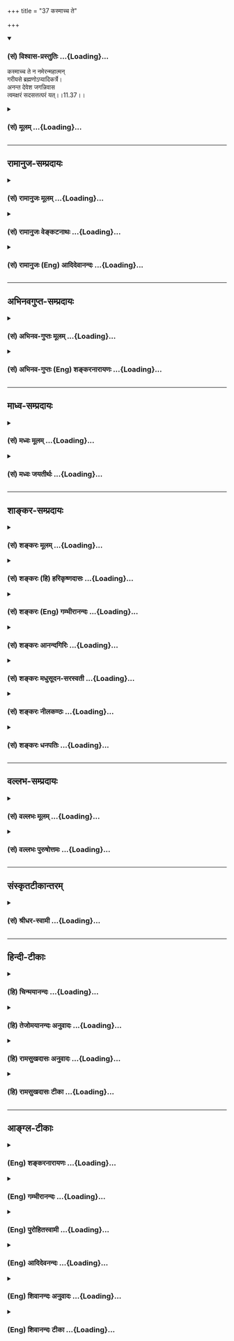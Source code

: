 +++
title = "37 कस्माच्च ते"

+++
<div class="js_include" newlevelforh1="3" title="(सं) विश्वास-प्रस्तुतिः" unfilled url="/purANam/mahAbhAratam/06-bhIShma-parva/02-bhagavad-gItA-parva/saMskRtam/vishvAsa-prastutiH/11_vishva-rUpa-darshana/37_kasmAchcha_te.md">
<details open><summary><h3>(सं) विश्वास-प्रस्तुतिः ...{Loading}...</h3></summary>

कस्माच्च ते न नमेरन्महात्मन्  
गरीयसे ब्रह्मणोऽप्यादिकर्त्रे।  
अनन्त देवेश जगन्निवास  
त्वमक्षरं सदसत्तत्परं यत्।।11.37।।
</details>
</div>
<div class="js_include collapsed" newlevelforh1="3" title="(सं) मूलम्" unfilled url="/purANam/mahAbhAratam/06-bhIShma-parva/02-bhagavad-gItA-parva/saMskRtam/mUlam/11_vishva-rUpa-darshana/37_kasmAchcha_te.md">
<details><summary><h3>(सं) मूलम् ...{Loading}...</h3></summary>

कस्माच्च ते न नमेरन्महात्मन्  
गरीयसे ब्रह्मणोऽप्यादिकर्त्रे।  
अनन्त देवेश जगन्निवास  
त्वमक्षरं सदसत्तत्परं यत्।।11.37।।
</details>
</div>


_________________
## रामानुज-सम्प्रदायः
<div class="js_include collapsed" newlevelforh1="3" title="(सं) रामानुजः मूलम्" unfilled url="/purANam/mahAbhAratam/06-bhIShma-parva/02-bhagavad-gItA-parva/saMskRtam/rAmAnujaH/mUlam/11_vishva-rUpa-darshana/37_kasmAchcha_te.md">
<details><summary><h3>(सं) रामानुजः मूलम् ...{Loading}...</h3></summary>

।।11.37।।**महात्मन् ते** तुभ्यं **गरीयसे ब्रह्मणः** हिरण्यगर्भस्य **अपि
आदि**भूताय **कर्त्रे;** हिरण्यगर्भादयः **कस्माद्** हेतोः **न**
नमस्कुर्युः; **अनन्त देवेश जगन्निवास त्वम्** एव **अक्षरम्** न क्षरति इति
अक्षरम् जीवात्मतत्त्वम्न जायते म्रियते वा विपश्चित् (कठ0 1।2।18)
इत्यादिश्रुतिसिद्धो जीवात्मा हि न क्षरति।**सद् असत्** च त्वम् एव;
सदसच्छब्दनिर्दिष्टं कार्यकारणभावेन अवस्थितं प्रकृतितत्त्वम्;
नामरूपविभागवत्तया कार्यावस्थं सच्छब्दनिर्दिष्टं तदनर्हतया कारणावस्थम्
असच्छब्दनिर्दिष्टं च त्वम् एव; **तत्परं यत्** तस्मात् प्रकृतेः
प्रकृतिसम्बन्धिनः च जीवात्मनः परम् अन्यत् मुक्तात्मतत्त्वं यत् तद् अपि
त्वम् एव। अतः --

</details>
</div>
<div class="js_include collapsed" newlevelforh1="3" title="(सं) रामानुजः वेङ्कटनाथः" unfilled url="/purANam/mahAbhAratam/06-bhIShma-parva/02-bhagavad-gItA-parva/saMskRtam/rAmAnujaH/venkaTanAthaH/11_vishva-rUpa-darshana/37_kasmAchcha_te.md">
<details><summary><h3>(सं) रामानुजः वेङ्कटनाथः ...{Loading}...</h3></summary>

  
  
।।11.37।। कस्मात् इत्यादिकं पूर्वेण सङ्गमयति -- युक्ततामिति। ते इत्यस्य
प्रथमाबहुवचनत्वभ्रमव्युदासायतुभ्यमित्युक्तिः। प्रणतिकर्तारस्त्वर्थसिद्धा
अनुक्ता एवेति भावः। ब्रह्मशब्दस्यानेकार्थेषु प्रयोगादिह
सर्वप्रणन्तव्यत्वोपयोगाय हिरण्यगर्भपदेन व्याख्या। आदिकर्त्रे इति
सविशेषणनिर्देशेन
व्यवच्छेद्यभूतनूतनहिरण्यगर्भकर्तृसम्भावनाभ्रमव्युदासायआदिभूतायेति
व्यस्योक्तम्। कर्तृशब्देन निमित्तत्वस्योक्तत्वात् आदिशब्द उपादानत्वपरः;
र्स्वस्य कारणान्तरनिषेधार्थौ वा। नमश्शब्दयोगवन्नमनमात्रयोगेऽपि चतुर्थी
विद्यत इति ज्ञापनायनमस्कुर्युरित्युक्तम्। पञ्चशिखाय तथेश्वरकृष्णायैते
नमस्यामः इत्यादिवत्।।  
  
त्वमक्षरम्\[ \[11।18\] इति प्रागप्युक्तत्वादत्र त्वमक्षरम् इति
तदतिरिक्तार्थपरत्वमुचितन्तत्परम् इत्यस्य
सामर्थ्याच्चात्राक्षरसदसच्छब्दानामवरतत्त्वविषयत्वं न्याय्यम् तत्र च
भावाभावशब्दाभिलप्यविकारयोगितया सदसच्छब्दयोरचित्परत्वं
निर्विकारतयाऽक्षरशब्दस्य जीवात्मविषयत्वं चोचितमित्यभिप्रायेणाह -- न
क्षरतीति। जीवस्वरूपस्य निर्विकारत्वे श्रुतिं दर्शयति -- न जायत इति।
कार्यकारणयोरसच्छब्देन व्यपदेशः असद्वा इदमग्र आसीत्। ततो वै सदजायत
\[तै.उ.2।7।1\] इत्यादिश्रुतिसिद्ध इत्यभिप्रायेण कार्यकारणभावकथनम्।
एकस्मिन्नेव द्रव्ये सद सच्छब्दप्रयोगनिदानमाहनामरूपेति। अक्षरं सदसत् इति
निर्दिष्टोभयपरामर्शी तच्छब्दः। विशेषकाभावात्तिलतैलदारु वह्न्यादिवत्
परस्परमिलिततदुभयापेक्षया परत्वं च मुक्तात्मनः प्रसिद्धमितिसदसत्तत्परं
यत् इत्यनूद्यत इत्यभिप्रायेण -- मुक्तात्मतत्त्वमित्युक्तम्।
प्रकृतिपुरुषशरीरकत्वं मुक्तात्मनस्तादधीन्यं च कारणत्वसाधकमित्याह -- अत
इति। सर्वतत्त्वात्मकत्वादित्यर्थः। जगन्निवासशब्देन जगन्निवासो यस्येति
विग्रहः। अतो निधानशब्देनात्राधारत्वमेवानुक्तं विवक्षितमिति
प्रदर्शनायाधिकरणव्युत्पत्तिं दर्शयतिनिधीयते त्वयीति। तेनत्वमक्षरम्
इत्यादिसामानाधिकरण्यकारणं विश्वशरीरित्वं विवक्षितमित्याहविश्वस्य
शरीरभूतस्येति। एतेन निधानशब्दस्यात्राव्यक्तपरत्वं कैश्चिदुक्तं
निरस्तम्।  
  
वेत्तासि इत्यादौ परमात्मनो वेदितृत्वादिमात्रविधानेऽतिशयाभावात्
कारणावस्थद्रव्यान्तर्यामित्वस्य चोक्तत्वात्;
कार्यावस्थज्ञातृज्ञेयान्तर्यामित्वमेवात्र विवक्षितमित्यभिप्रायेणाहजगति
सर्वो वेदिता वेद्यं चेति। धामशब्दस्यानेकार्थस्यापि स्थाने
प्रसिद्धिप्रकर्षात्स एवार्थ उचितः। स्थानं च प्राप्यमिति प्रसिद्धम्। अतः
परत्वेन विशेषितप्राप्यत्वमेवात्र विवक्षितमित्यभिप्रायेणाह --
प्राप्यस्थानमिति। यद्वा परमप्राप्यमिति भगवदसाधारणं स्थानं विवक्षितं
स्यात् तेनापि पूर्ववत्सामानाधिकरण्यव्यपदेशः। आमनन्ति च तदप्राकृतस्थानम्
अरश्च ह वै ण्यश्चार्णवौ ब्रह्मलोके तृतीयस्यामितो दिवि। तदैरंमदीयं
सरस्तदश्वत्थः सोमसवनस्तदपराजिता पूर्ब्रह्मणः प्रभुविमितं हिरण्मयं
\[छा.उ.8।5।3\] इति; तथा सहस्रस्थूणे विमिते दृढ उग्रे यत्र देवानामधिदेव
आस्ते इति। सामान्यतो विशेषतश्च प्रवृत्तयोः
पूर्वोत्तरसामानाधिकरण्योर्मध्यस्थेनत्वया ततम् इत्यादिना शरीरात्मभाव एव
निबन्धनमिति स्पष्टमुच्यत इत्यभिप्रायेणाह -- त्वयात्मत्वेनेति।

</details>
</div>
<div class="js_include collapsed" newlevelforh1="3" title="(सं) रामानुजः (Eng) आदिदेवानन्दः" unfilled url="/purANam/mahAbhAratam/06-bhIShma-parva/02-bhagavad-gItA-parva/saMskRtam/rAmAnujaH/english/AdidevAnandaH/11_vishva-rUpa-darshana/37_kasmAchcha_te.md">
<details><summary><h3>(सं) रामानुजः (Eng) आदिदेवानन्दः ...{Loading}...</h3></summary>

11.37 O Mahatman, for what reason should Brahma and others not bow down
to You, who are great and are the First Being and the Creator even of
Brahma, namely, Hiranyagarbha; O Infinite, O Lord of the gods, O You who
have the universe for Your abode! You are the 'Aksara'. What does not
perish, is the Aksara, here, the 'principle of individual self'; for the
individual self does not perish as established in Sruti passages: 'The
intelligent self is not born, nor dies' (Ka. U., 1.2.18). You alone are
the 'existent and the non-existent,' the principle of Prakrti, in its
condition as effect and in its condition as cause. This is denoted by
the terms 'Sat' (existent) and 'Asat' (non-existent). You alone are the
state of effect denoted by the term 'Sat', which is the state of
diversification by names and forms, and also the state of cause, denoted
by the tetm 'Asat', which is the state incapable of such divisions and
diversities. 'What is beyond both' - what is beyond Prakrti and the
individual self associated with the Prakrti, as also from the principle
of liberated selves who are different from those associated with
Prakrti, i.e., bound souls. You alone are that also. Therefore:

</details>
</div>


_________________
## अभिनवगुप्त-सम्प्रदायः
<div class="js_include collapsed" newlevelforh1="3" title="(सं) अभिनव-गुप्तः मूलम्" unfilled url="/purANam/mahAbhAratam/06-bhIShma-parva/02-bhagavad-gItA-parva/saMskRtam/abhinava-guptaH/mUlam/11_vishva-rUpa-darshana/37_kasmAchcha_te.md">
<details><summary><h3>(सं) अभिनव-गुप्तः मूलम् ...{Loading}...</h3></summary>

।।11.37।। कस्मादिति। सत् पदार्थत्वेन। अशत् उपलम्भं प्रत्यविषयत्वात्। अथ
वा अभावोऽपि धियि निजनिजविशिष्टवाचकसंश्लेषितो +++(;N -- वाचकवचसंश्लेषितो)+++
ज्ञानाकारमश्नुवानो न +++(S; omit न)+++ परब्रह्मसत्ताव्यतिरिक्तः।
सदसद्रूपाभ्यां च परम्; तदुभयबुद्धितिरोधाने तद्रूपोपलब्धेः।

</details>
</div>
<div class="js_include collapsed" newlevelforh1="3" title="(सं) अभिनव-गुप्तः (Eng) शङ्करनारायणः" unfilled url="/purANam/mahAbhAratam/06-bhIShma-parva/02-bhagavad-gItA-parva/saMskRtam/abhinava-guptaH/english/shankaranArAyaNaH/11_vishva-rUpa-darshana/37_kasmAchcha_te.md">
<details><summary><h3>(सं) अभिनव-गुप्तः (Eng) शङ्करनारायणः ...{Loading}...</h3></summary>

11.37 Kasmat etc. Existent (11.Sat) : i.e. as a purport of words (11.or
as material object). Non-existent (11.Asat) : Because, the Absolute does
not become an object of perception. Or Asat signifies negation; \[in
fact\] it is also well connected with the words which denote it
directly, or indicate it indirectly by denoting what contains it; it
also enjoys a form (11.becomes an object) of knowledge (11.of its own);
and \[hence\] is has no separate existence other than the existence of
the Absolute Brahman ; (11.It is) beyond both the existent and
non-existent : For, It is realised when the knowledge of both of them
disappears. (11.38)

</details>
</div>


_________________
## माध्व-सम्प्रदायः
<div class="js_include collapsed" newlevelforh1="3" title="(सं) मध्वः मूलम्" unfilled url="/purANam/mahAbhAratam/06-bhIShma-parva/02-bhagavad-gItA-parva/saMskRtam/madhvaH/mUlam/11_vishva-rUpa-darshana/37_kasmAchcha_te.md">
<details><summary><h3>(सं) मध्वः मूलम् ...{Loading}...</h3></summary>

।।11.37 -- 11.40।। कथं स्थाने इति तदाह -- कस्मादित्यादिना।
पूर्णश्चासावात्मा चेति महात्मा। आत्मशब्दश्चोक्तो भारते -- यच्चाप्नोति
यदादत्ते यच्चात्ति विषयानिह। यच्चास्य सन्ततो भावस्तस्मादात्मेति भण्यते
इति। तत्परं सदसतः परम्। असच्च सच्चैव च यद्विश्वं सदसतः परम्।
\[म.भा.1।1।23\] इति भारते।

</details>
</div>
<div class="js_include collapsed" newlevelforh1="3" title="(सं) मध्वः जयतीर्थः" unfilled url="/purANam/mahAbhAratam/06-bhIShma-parva/02-bhagavad-gItA-parva/saMskRtam/madhvaH/jayatIrthaH/11_vishva-rUpa-darshana/37_kasmAchcha_te.md">
<details><summary><h3>(सं) मध्वः जयतीर्थः ...{Loading}...</h3></summary>

।।11.37 -- 11.40।। सर्वे नमस्यन्ति \[11।36\] इत्येतद्युक्तमिति
स्वयमेवोक्त्वाकस्माच्च ते न नमेरन् इति विरुद्धं कथं पृच्छति इत्यत आक्षेप
एवायमिति ज्ञापयन् तन्निवर्त्याशङ्काप्रदर्शनपूर्वकमवतारयति -- **कथ**मिति।
इति शङ्कायामिति शेषः तत्तस्या उत्तरम्।
महात्मन्नक्षुद्रचित्तेत्यल्पार्थप्रतीतिनिरासार्थमाह -- **पूर्णश्चे**ति।
आत्मा जीव इति प्रतीतिं वारयितुमाह -- **आत्मे**ति। उक्तो निरुक्तः।
यद्यस्मात्। आप्नोतेर्मन्। पकारस्य च तकारः। आङ्पूर्वाद्दाञः स एव प्रत्ययः
आकारलोपस्तत्वम्। आङ्पूर्वाददो मन्। तत्वं च। इह देहे। सन्ततो भावो नित्या
सत्ता। आङ्पूर्वात्तनोतेर्ङ्मन्। सदसद्भावात्मकं विश्वं त्वमेवेति
सत्तादिप्रदत्वादेवोच्यते। नत्वन्यथा; तथा सति उत्तरवाक्यविरोधात्; इति
भावेन तत्पठित्वा सप्रमाणकं व्याचष्टे -- **तत्परमिति**।

</details>
</div>


_________________
## शाङ्कर-सम्प्रदायः
<div class="js_include collapsed" newlevelforh1="3" title="(सं) शङ्करः मूलम्" unfilled url="/purANam/mahAbhAratam/06-bhIShma-parva/02-bhagavad-gItA-parva/saMskRtam/shankaraH/mUlam/11_vishva-rUpa-darshana/37_kasmAchcha_te.md">
<details><summary><h3>(सं) शङ्करः मूलम् ...{Loading}...</h3></summary>

।।11.37।। --,**कस्माच्च** हेतोः ते तुभ्यं **न नमेरन्** नमस्कुर्युः हे
**महात्मन्; गरीयसे** गुरुतराय यतः **ब्रह्मणः** हिरण्यगर्भस्य **अपि**
आदिकर्ता कारणम् अतः तस्मात् **आदिकर्त्रे।** कथम् एते न नमस्कुर्युः अतः
हर्षादीनां नमस्कारस्य च स्थानं त्वं अर्हः विषयः इत्यर्थः। हे **अनन्त
देवेश हे जगन्निवास त्वम् अक्षरं तत् परम्;** **यत्** वेदान्तेषु श्रूयते।
किं तत् **सदसत्** इति। सत् विद्यमानम्; असत् च यत्र नास्ति इति बुद्धिः ते
उपधानभूते सदसती यस्य अक्षरस्य; यद्द्वारेण सदसती इति उपचर्यते।
परमार्थतस्तु सदसतोः परं तत् अक्षरं यत् अक्षरं वेदविदः वदन्ति। तत्
त्वमेव; न अन्यत् इति अभिप्रायः।। पुनरपि स्तौति --,

</details>
</div>
<div class="js_include collapsed" newlevelforh1="3" title="(सं) शङ्करः (हि) हरिकृष्णदासः" unfilled url="/purANam/mahAbhAratam/06-bhIShma-parva/02-bhagavad-gItA-parva/saMskRtam/shankaraH/hindI/harikRShNadAsaH/11_vishva-rUpa-darshana/37_kasmAchcha_te.md">
<details><summary><h3>(सं) शङ्करः (हि) हरिकृष्णदासः ...{Loading}...</h3></summary>

।।11.37।। भगवान् हर्षादि भावोंके योग्य स्थान किस प्रकार हैं इसमें कारण
दिखाते हैं --, हे महात्मन् आप जो अतिशय गुरुतर हैं अर्थात् सबसे बड़े हैं;
उनको ये सब किसलिये नमस्कार न करें क्योंकि आप हिरण्यगर्भके भी आदिकर्ता --
कारण हैं; अतः आप आदिकर्ताको कैसे नमस्कार न करें। अभिप्राय यह कि
उपर्युक्त कारणसे आप हर्षादिके और नमस्कारके योग्य पात्र हैं। हे अनन्त हे
देवेश हे जगन्निवास वह परम अक्षर ( ब्रह्म ) आप ही हैं; जो वेदान्तोंमें
सुना जाता है। वह क्या है सत् और असत् -- जो विद्यमान है वह सत् और जिसमें
नहीं है ऐसी बुद्धि होती है वह असत् है। वे दोनों सत् और असत् जिस अक्षरकी
उपाधि हैं; जिनके कारण वह ब्रह्म उपचारसे सत् और असत् कहा जाता है परंतु
वास्तवमें जो सत् और असत् दोनोंसे परे है; जिसको वेदवेत्ता लोग अक्षर कहते
हैं वह ब्रह्म भी आप ही हैं। अभिप्राय यह कि आपसे अतिरिक्त दूसरा कोई नहीं
है।  
  
,

</details>
</div>
<div class="js_include collapsed" newlevelforh1="3" title="(सं) शङ्करः (Eng) गम्भीरानन्दः" unfilled url="/purANam/mahAbhAratam/06-bhIShma-parva/02-bhagavad-gItA-parva/saMskRtam/shankaraH/english/gambhIrAnandaH/11_vishva-rUpa-darshana/37_kasmAchcha_te.md">
<details><summary><h3>(सं) शङ्करः (Eng) गम्भीरानन्दः ...{Loading}...</h3></summary>

11.37 Ca, and; since You are the Primal Creator, the Cause, api, even;
brahmanah, of Brahma, of Hiranyagarbha; therefore, kasmat, why, for what
reason; should they na nameran, not bow down; te, to You; mahatman, O
exalted One; gariyase, who are greater (than all)! Hence, why should
these not bow down adi-karte, to the first Creator; Therefore You are
fit for, i.e. the fit object of, delight etc. and salutation as well.
Ananta, O infinite One; devesa, supreme God; jagannivasa, Abode of the
Universe; tvam, You; are the aksaram, Immutable; tat param yat, that
which is Transcendental, which is heard of in the Upanisads;-what is
that;-sad-asat, being and nonbeing. Being is that which exists, and
non-being is that with regard to which the idea of nonexistence arises.
(You are) that Immutable of which these two-being and non-being-become
the limiting adjuncts; which (Immutable), as a result, is metaphorically
referred to as being and non-being. But in reality that Immutable is
transcendental to being and non-being. 'That Immutable which the knowers
of the Vedas declare' (8.11; cf. Ka. 1.2.15)-that is You Yourself,
nothing else. This is the idea. He praises again:

</details>
</div>
<div class="js_include collapsed" newlevelforh1="3" title="(सं) शङ्करः आनन्दगिरिः" unfilled url="/purANam/mahAbhAratam/06-bhIShma-parva/02-bhagavad-gItA-parva/saMskRtam/shankaraH/AnandagiriH/11_vishva-rUpa-darshana/37_kasmAchcha_te.md">
<details><summary><h3>(सं) शङ्करः आनन्दगिरिः ...{Loading}...</h3></summary>

।।11.37।। उक्तेऽर्थे हेत्वर्थत्वेनोत्तरश्लोकमवतारयति -- **भगवत इति।**
महात्मत्वमक्षुद्रचेतस्त्वम्। गुरुतरत्वान्नमस्कारादियोग्यत्वमाह --
**गुरुतरायेति।** तत्रैव हेत्वन्तरमाह -- **यत इति।** महात्मत्वादिहेतूनां
मुक्तानां फलमाह -- **अत इति।** तत्रैव हेत्वन्तराणि सूचयति -- **हे
अनन्तेति।** अनवच्छिन्नत्वं सर्वदेवनियन्तृत्वं सर्वजगदाश्रयत्वं च तव
नमस्कारादियोग्यत्वे कारणमित्यर्थः। तत्रैव हेत्वन्तरमाह -- **त्वमिति।**
तत्र मानमाह -- **यदिति।** कथमेकस्यैव सदसद्रूपत्वं तत्राह -- **ते इति।**
कथं सतोऽसतश्चाक्षरं प्रत्युपाधित्वं तदाह -- **यद्द्वारेणेति।** तत्परं
यदित्येतद्व्याचष्टे -- **परमार्थतस्त्विति।** अनन्तत्वादिना भगवतो
नमस्कारादियोग्यत्वमुक्तम्।

</details>
</div>
<div class="js_include collapsed" newlevelforh1="3" title="(सं) शङ्करः मधुसूदन-सरस्वती" unfilled url="/purANam/mahAbhAratam/06-bhIShma-parva/02-bhagavad-gItA-parva/saMskRtam/shankaraH/madhusUdana-sarasvatI/11_vishva-rUpa-darshana/37_kasmAchcha_te.md">
<details><summary><h3>(सं) शङ्करः मधुसूदन-सरस्वती ...{Loading}...</h3></summary>

।।11.37।। भगवतो हर्षादिविषयत्वे हेतुमाह -- कस्मादिति। कस्माच्च हेतोस्ते
तुभ्यं न नमेरन्न नमस्कुर्युः सिद्धसङ्घाः सर्वेऽपि। हे
महात्मन्परमोदारचित्त; हे अनन्त सर्वपरिच्छेदशून्य; हे देवेश
हिरण्यगर्भादीनामपि देवानां नियन्तः; हे जगन्निवास सर्वाश्रय तुभ्यं
कीदृशाय। ब्रह्मणोऽपि गरीयसे गुरुतराय आदिकर्त्रे ब्रह्मणोऽपि जनकाय।
नियन्तृत्वमुपदेष्टृत्वं जनकत्वमित्यादिरेकैकोऽपि
हेतुर्नमस्कार्यताप्रयोजकः। किं
पुनर्महात्मत्वानन्तत्वजगन्निवासत्वादिनानाकल्याणगुणसमुच्चित
इत्यनाश्चर्यतासूचनार्थं नमस्कारस्य। कस्माच्चेति वाशब्दार्थश्चकारः। किंच
सत् विधिमुखेन प्रतीयमानमस्तीति; असन्निषेधमुखेन प्रतीयमानं नास्तीति; अथवा
सत् व्यक्तं असत् अव्यक्तं त्वमेव। तथा तत्परं ताभ्यां सदसद्भ्यां परं
मूलकारणं यदक्षरं ब्रह्म तदपि त्वमेव। त्वद्भिन्नं किमपि नास्तीत्यर्थः।
तत्परं यदित्यत्र यच्छब्दात्प्राक्चकारमपि केचित्पठन्ति।
एतैर्हेतुभिस्त्वां सर्वे नमन्तीति न किमपि चित्रमित्यर्थः।

</details>
</div>
<div class="js_include collapsed" newlevelforh1="3" title="(सं) शङ्करः नीलकण्ठः" unfilled url="/purANam/mahAbhAratam/06-bhIShma-parva/02-bhagavad-gItA-parva/saMskRtam/shankaraH/nIlakaNThaH/11_vishva-rUpa-darshana/37_kasmAchcha_te.md">
<details><summary><h3>(सं) शङ्करः नीलकण्ठः ...{Loading}...</h3></summary>

।।11.37।। कुतो मां सिद्धसङ्घा नमस्यन्ति यतस्तेप्यहमिव ब्रह्माण्डशतानि
स्रष्टुमर्हन्तीत्यत आह -- **कस्मादिति।** हे महात्मन् कस्माद्धेतोस्ते
त्वां न नमेरन्नपितु नमेरन्नेव। तत्र हेतुः गरीयसे। तेऽपि गुरवस्त्वमपि
गुरुस्तथापि त्वमतिशयितो गुरुरसीत्यर्थः। कुतो ममैवातिशयस्तेषां मम च
समानेऽपि सत्यसंकल्पत्वादौ सत्यतश्चाह। ब्रह्मणो
हिरण्यगर्भस्याप्यादिकर्त्रे पितामहाय पञ्चमहाभूतसृष्टिद्वारा ब्रह्माणं
सृजत इत्यर्थः। जगद्व्यापारवर्जं प्रकरणादसन्निहितत्वाच्च इतिन्यायेन
नित्यसिद्धेश्वरस्य तवाज्ञया ते सर्वेऽप्यैश्वर्यभाजो भवन्ति नतु
त्वत्समास्ते। अतएव हे अनन्त हे देवानां ईश जगन्निवास जगतामालयभूत; त्वं
अक्षरं शुद्धं ब्रह्म। कीदृशमक्षरम्। यत् सदसत्तत्परं सच्च असच्च सदसती
ताभ्यां परं च सदसत्तत्परम् कार्यं कारणं तदुभयातीतं चेति
त्रिविधमित्यर्थः।

</details>
</div>
<div class="js_include collapsed" newlevelforh1="3" title="(सं) शङ्करः धनपतिः" unfilled url="/purANam/mahAbhAratam/06-bhIShma-parva/02-bhagavad-gItA-parva/saMskRtam/shankaraH/dhanapatiH/11_vishva-rUpa-darshana/37_kasmAchcha_te.md">
<details><summary><h3>(सं) शङ्करः धनपतिः ...{Loading}...</h3></summary>

।।11.37।। इदं भगवतो हर्षादिविषयत्वं युक्तमेवेत्याशयेनाह। कस्माच्च ते
तुभ्यं न नमेरन् न नमस्कुर्युः। नमस्काराकरणे हेतुर्नास्तीत्यर्थः।
नमस्करादिकरणे तु हेतुर्वर्तते इत्याशयेनाह। हे माहत्मन् परमात्मन्;
महात्मत्वं लक्षयति। गहीयते गुरुतराय यतो ब्रह्मणो हिरण्यगर्भस्यादिकर्त्रे
आदिकारणाय अभिन्ननिमित्तोपादानत्वद्योतनायादिपदं। भगवतो गुरुतरत्वं ब्रह्मण
आदिकर्तुत्वं च प्रतिपादयन्नाह। हे अनन्त; यस्य देशकालवस्तुकृतः परिच्छेदो
नास्ति तस्य तवैव गुरुतरत्वमुपपद्यत इत भावः। ,हे देवेश देवानां
ब्रह्मादिनामीश; जगन्निवास जगदधिष्ठान। तथाच सर्वनियन्ता सर्वाधिष्ठानं
त्वमेवादिकर्तेत्याशयः। एवं तत्पदवाच्यं निरुप्य लक्ष्यं निरुपयति --
त्वमक्षरमिति। यद्वेदान्तप्रतिपाद्यं किं तत्। सदसत्। सद्यद्विद्यमानं
विद्यत इत विधिमुखेन प्रतीयमानं व्यक्तं कार्यमिति यावत्। असच्च
यन्नास्तीति बुद्धिः निषेधमुखेन प्रतीयमाना अव्यक्तविषया कारणबुद्धिरिति
यावत्। सदसदुपाधिकत्वादक्षरत्वमपि सदसत्। तत्त्वतस्तु सदसद्यभां परं
तत्वमेवातः ते कस्मान्न नमेरन्नित्यर्थः।

</details>
</div>


_________________
## वल्लभ-सम्प्रदायः
<div class="js_include collapsed" newlevelforh1="3" title="(सं) वल्लभः मूलम्" unfilled url="/purANam/mahAbhAratam/06-bhIShma-parva/02-bhagavad-gItA-parva/saMskRtam/vallabhaH/mUlam/11_vishva-rUpa-darshana/37_kasmAchcha_te.md">
<details><summary><h3>(सं) वल्लभः मूलम् ...{Loading}...</h3></summary>

।।11.37।। कस्माच्चेति। ऐश्वर्यं वैराग्यं वा ब्रह्मणः
समष्टिपुरुषजीवस्यादिकर्तृत्वेनालिप्तत्वात्सदसत्परमक्षरं इति नित्यत्वेन
क्षरणाभावान्निरतिशयैश्वर्यं सर्वविभिन्नधर्माश्रयं त्वमेव ब्रह्मेत्याह।
परं कारणम्।

</details>
</div>
<div class="js_include collapsed" newlevelforh1="3" title="(सं) वल्लभः पुरुषोत्तमः" unfilled url="/purANam/mahAbhAratam/06-bhIShma-parva/02-bhagavad-gItA-parva/saMskRtam/vallabhaH/puruShottamaH/11_vishva-rUpa-darshana/37_kasmAchcha_te.md">
<details><summary><h3>(सं) वल्लभः पुरुषोत्तमः ...{Loading}...</h3></summary>

  
  
।।11.37।। ननु सिद्धाः किमिति नमन्ति इत्यत आह -- कस्मादिति। हे महात्मन्
महतामात्मस्वरूप यस्मांत्तषां भक्तानां स्वरूपं त्वमेवातस्ते तुभ्यं
कस्मान्न नमेरन् न नमस्कुर्युः। कीदृशाय गरीयसे गुरवे।
ब्रह्मणोऽप्यादिकर्त्रे जनकाय। किञ्च। हे अनन्तदेवेश अनन्तानां देवानामीश
प्रभो हे जगन्निवास सकलाश्रय अक्षरं त्वमेव; सत् असच्च सर्वं त्वमेव; यत्
परं पुरुषोत्तमाख्यं ब्रह्मतत्त्वम् अतो नमन्तीत्यर्थः।  
  

</details>
</div>


_________________
## संस्कृतटीकान्तरम्
<div class="js_include collapsed" newlevelforh1="3" title="(सं) श्रीधर-स्वामी" unfilled url="/purANam/mahAbhAratam/06-bhIShma-parva/02-bhagavad-gItA-parva/saMskRtam/shrIdhara-svAmI/11_vishva-rUpa-darshana/37_kasmAchcha_te.md">
<details><summary><h3>(सं) श्रीधर-स्वामी ...{Loading}...</h3></summary>

।।11.37।। तत्र हेतुमाह **-- कस्मादिति।** हे महात्मन्; हे अनन्त; हे देवेश;
हे जगन्निवास। कस्माद्धेतोस्ते तुभ्यं न नमेरन्नमस्कारं न कुर्युः।
कथंभूताय। ब्रह्मणोऽपि गरीयसे गुरुतराय आदिकर्त्रे च ब्रह्मणोऽपि जनकाय।
किंच सत्। व्यक्तं असदव्यक्तं च ताभ्यां परं मूलकारणं यदक्षरं ब्रह्म तच्च
त्वमेव। एतैर्नवभिर्हेतुभिस्त्वां सर्वे नमस्यन्तीति न चित्रमित्यर्थः।

</details>
</div>


_________________
## हिन्दी-टीकाः
<div class="js_include collapsed" newlevelforh1="3" title="(हि) चिन्मयानन्दः" unfilled url="/purANam/mahAbhAratam/06-bhIShma-parva/02-bhagavad-gItA-parva/hindI/chinmayAnandaH/11_vishva-rUpa-darshana/37_kasmAchcha_te.md">
<details><summary><h3>(हि) चिन्मयानन्दः ...{Loading}...</h3></summary>

।।11.37।। वे सिद्ध संघ आपको नमस्कार कैसे नहीं करें क्योंकि आप तो
सृष्टिकर्ता ब्रह्माजी के भी आदिकर्त्ता हैं। आदिकारण वह है जो सम्पूर्ण
कार्यजगत् को व्याप्त करके समस्त नाम और रूपों को धारण करता है; जैसे घटों
का कारण मिट्टी और आभूषणों का कारण स्वर्ण है। अनन्तस्वरूप परमात्मा न केवल
यह विश्व है; बल्कि समस्त देवों का ईश्वर भी है; क्योंकि उसी सर्वशक्तिमान्
परमात्मा से समस्त देवताओं को तथा प्राकृतिक शक्तियों को सार्मथ्य प्राप्त
होती है। इस चराचर जगत् को दो भागों सत् और असत् में विभाजित किया जा सकता
है। यहाँ सत् शब्द से अर्थ उन वस्तुओं से है; जो इन्द्रिय; मन और बुद्धि के
द्वारा जानी जा सकती हैं; अर्थात् जो स्थूल और सूक्ष्म रूप में व्यक्त हैं।
स्थूल विषय; भावनाएं और विचार व्यक्त (सत्) कहलाते हैं। इस व्यक्त का जो
कारण है; उसे असत् अर्थात् अव्यक्त कहते हैं। व्यक्ति की जीवन पद्धति को
नियन्त्रित करने वाला यह अव्यक्त कारण उस व्यक्ति के संस्कार या वासनाएं ही
हैं। यहाँ परमात्मा की दी हुई परिभाषा के अनुसार वह सत् और असत् दोनों ही
है। और वह इन दोनों से परे भी है। आप इनसे परे भी हैं नाट्यगृह के रंगमंच पर
हो रहा नाटक सुखान्त अथवा दुखान्त हो सकता है; परन्तु उन्हें प्रकाशित करने
वाला प्रकाश उन दोनों से ही परे होता है। अंगूठी और कण्ठी ये दोनों;
निसन्देह स्वर्ण के बने हैं; किन्तु स्वर्ण की परिभाषा यह नहीं दी जा सकती
है कि वह अंगूठी या कण्ठी है। वह ये दोनों आभूषण तो हैं ही; परन्तु इन
दोनों से परे भी है। इस दृष्टि से; समस्त नामरूपों का सारतत्त्व होने से
परमात्मा व्यक्त और अव्यक्त दोनों ही है और अपने स्वरूप की दृष्टि से इन
दोनों से परे अक्षर स्वरूप है। वह; अक्षरतत्त्व चैतन्य स्वरूप है; जो स्थूल
और सूक्ष्म दोनों का ही प्रकाशक है। इसी अक्षर ने ही यह विराट्रूप धारण
किया है; जिसकी स्तुति अर्जुन कर रहा है। प्रस्तुत खण्ड; विश्व के सभी
धर्मों में उपलब्ध सार्वभौमिक प्रार्थनाओं का प्रतिनिधित्व करता है। किसी
भी धर्म या जाति के लोगों को इसके प्रति कोई आक्षेप नहीं हो सकता; क्योंकि
सनातन सत्य के विषय में जो कुछ भी प्रतिपादित सिद्धांत है; उसका ही सार यह
खण्ड है। यह भक्त के हृदय को प्राय अप्रमेय की सीमा तक ऊँचा उठा सकता है।
भक्त उसे साक्षात् अनुभव कर सकता है। अर्जुन भगवान् की स्तुति करते हुए
कहता है

</details>
</div>
<div class="js_include collapsed" newlevelforh1="3" title="(हि) तेजोमयानन्दः अनुवादः" unfilled url="/purANam/mahAbhAratam/06-bhIShma-parva/02-bhagavad-gItA-parva/hindI/tejomayAnandaH/anuvAdaH/11_vishva-rUpa-darshana/37_kasmAchcha_te.md">
<details><summary><h3>(हि) तेजोमयानन्दः अनुवादः ...{Loading}...</h3></summary>

।।11.37।। हे महात्मन् ! ब्रह्मा के भी आदि कर्ता और सबसे श्रेष्ठ आपके लिए
वे कैसे नमस्कार नहीं करें; (क्योंकि) हे अनन्त! हे देवेश! हे जगन्निवास!
जो सत् असत् और इन दोनों से परे अक्षरतत्त्व है, वह आप ही हैं।।

</details>
</div>
<div class="js_include collapsed" newlevelforh1="3" title="(हि) रामसुखदासः अनुवादः" unfilled url="/purANam/mahAbhAratam/06-bhIShma-parva/02-bhagavad-gItA-parva/hindI/rAmasukhadAsaH/anuvAdaH/11_vishva-rUpa-darshana/37_kasmAchcha_te.md">
<details><summary><h3>(हि) रामसुखदासः अनुवादः ...{Loading}...</h3></summary>

।।11.37।। हे महात्मन् ! गुरुओंके भी गुरु और ब्रह्माके भी आदिकर्ता आपके
लिये (वे सिद्धगण) नमस्कार क्यों नहीं करें; क्योंकि हे अनन्त ! हे देवेश !
हे जगन्निवास ! आप अक्षरस्वरूप हैं; आप सत् भी हैं, असत् भी हैं, और
सत्-असत् से पर भी जो कुछ है, वह भी आप ही हैं।

</details>
</div>
<div class="js_include collapsed" newlevelforh1="3" title="(हि) रामसुखदासः टीका" unfilled url="/purANam/mahAbhAratam/06-bhIShma-parva/02-bhagavad-gItA-parva/hindI/rAmasukhadAsaH/TIkA/11_vishva-rUpa-darshana/37_kasmAchcha_te.md">
<details><summary><h3>(हि) रामसुखदासः टीका ...{Loading}...</h3></summary>

।।11.37।।***व्याख्या--*'कस्माच्च ते न नमेरन्महात्मन् गरीयसे
ब्रह्मणोऽप्यादिकर्त्रे'--**आदिरूपसे प्रकट होनेवाले महान् स्वरूप आपको
(पूर्वोक्त सिद्धगण) नमस्कार क्यों न करें; नमस्कार दोको किया जाता है --
(1) जिनसे मनुष्यको शिक्षा मिलती है, प्रकाश मिलता है; ऐसे आचार्य, गुरुजन
आदिको नमस्कार किया जाता है और (2) जिनसे हमारा जन्म हुआ है, उन
माता-पिताको तथा आयु, विद्या आदिमें अपनेसे बड़े पुरुषोंको नमस्कार किया
जाता है। अर्जुन कहते हैं कि आप गुरुओंके भी गुरु हैं--**'गरीयसे' (टिप्पणी
प₀ 600.1)** और आप सृष्टिकी रचना करनेवाले पितामह ब्रह्माजीको भी उत्पन्न
करनेवाले हैं **-- 'ब्रह्मणोऽप्यादिकर्त्रे। '** अतः सिद्ध महापुरुष आपको
नमस्कार करें, यह उचित ही है।

</details>
</div>


_________________
## आङ्ग्ल-टीकाः
<div class="js_include collapsed" newlevelforh1="3" title="(Eng) शङ्करनारायणः" unfilled url="/purANam/mahAbhAratam/06-bhIShma-parva/02-bhagavad-gItA-parva/english/shankaranArAyaNaH/11_vishva-rUpa-darshana/37_kasmAchcha_te.md">
<details><summary><h3>(Eng) शङ्करनारायणः ...{Loading}...</h3></summary>

11.37. O Mighty One ! Why should they not bow down to You, the Primal
Creater, Who are greater than even Brahma (personal god) ; O Endless
One, O Lord of gods, O Abode of the universe ! You are unalterable,
existent, non-existent and also that which is beyond both.

</details>
</div>
<div class="js_include collapsed" newlevelforh1="3" title="(Eng) गम्भीरानन्दः" unfilled url="/purANam/mahAbhAratam/06-bhIShma-parva/02-bhagavad-gItA-parva/english/gambhIrAnandaH/11_vishva-rUpa-darshana/37_kasmAchcha_te.md">
<details><summary><h3>(Eng) गम्भीरानन्दः ...{Loading}...</h3></summary>

11.37 And why should they not bow down to You, O exalted \[i.e. not
narrow-minded.\] One, who are greater (than all) and who are the first
Creator even of Brahma! O infinite One, supreme God, Abode of the
Universe, You are the Immutable,being and non-being, (and) that which is
Transcendental.

</details>
</div>
<div class="js_include collapsed" newlevelforh1="3" title="(Eng) पुरोहितस्वामी" unfilled url="/purANam/mahAbhAratam/06-bhIShma-parva/02-bhagavad-gItA-parva/english/purohitasvAmI/11_vishva-rUpa-darshana/37_kasmAchcha_te.md">
<details><summary><h3>(Eng) पुरोहितस्वामी ...{Loading}...</h3></summary>

11.37 How should they do otherwise; O Thou Supremest Self, greater than
the Powers of creation, the First Cause, Infinite, the Lord of Lords,
the Home of the universe, Imperishable, Being and Not-Being, yet
transcending both.

</details>
</div>
<div class="js_include collapsed" newlevelforh1="3" title="(Eng) आदिदेवनन्दः" unfilled url="/purANam/mahAbhAratam/06-bhIShma-parva/02-bhagavad-gItA-parva/english/AdidevanandaH/11_vishva-rUpa-darshana/37_kasmAchcha_te.md">
<details><summary><h3>(Eng) आदिदेवनन्दः ...{Loading}...</h3></summary>

11.37 (a) And why should they not, O Mahatman, bow down to You who are
great, being the first Creator, even of Brahma; (b) O Infinite, Lord of
gods, O You who have the universe for Your abode! You are the
imperishable individual self, the existent and the non-existent, and
that which is beyond both.

</details>
</div>
<div class="js_include collapsed" newlevelforh1="3" title="(Eng) शिवानन्दः अनुवादः" unfilled url="/purANam/mahAbhAratam/06-bhIShma-parva/02-bhagavad-gItA-parva/english/shivAnandaH/anuvAdaH/11_vishva-rUpa-darshana/37_kasmAchcha_te.md">
<details><summary><h3>(Eng) शिवानन्दः अनुवादः ...{Loading}...</h3></summary>

11.37 And why should they not, O great Soul, bow to Thee Who art greater
(than all else), the primal cause even of the Creator (Brahma), O
Infinite Being, O Lord of the gods, O Abode of the universe; Thou art
the imperishable, the Being, the non-being and That which is the supreme
(that which is beyond the Being and the non-being).

</details>
</div>
<div class="js_include collapsed" newlevelforh1="3" title="(Eng) शिवानन्दः टीका" unfilled url="/purANam/mahAbhAratam/06-bhIShma-parva/02-bhagavad-gItA-parva/english/shivAnandaH/TIkA/11_vishva-rUpa-darshana/37_kasmAchcha_te.md">
<details><summary><h3>(Eng) शिवानन्दः टीका ...{Loading}...</h3></summary>

11.37 कस्मात् why; च and; ते they; न not; नमेरन् may prostrate; महात्मन्
O greatsouled One; गरीयसे greater; ब्रह्मणः of Brahma; अपि also;
आदिकर्त्रे the primal cause; अनन्त O Infinite Being; देवेश O Lord of the
gods; जगन्निवास O Abode of the universe; त्वम् Thou; अक्षरम्
Imperishable; सत् the Being; असत् nonbeing; तत् That; परम् the Supreme;
यत् which.Commentary The Lord is Mahatma. He is greater than all else.
He is the imperishable. So He is the proper object of worship; love and
delight.That which exists in the three periods of time is Sat. Brahman
is Sat. That which does not exist in the three periods of time is Asat.
This world is Asat. This body is Asat.The words Sat and Asat mean here
the manifested and the unmanifested which form the adjuncts of the
Akshara (imperishable). In reality the Akshara transcends both these.
The word Akshara is applied in the Gita sometimes to the Unmanifest
(Nature) and sometimes to the Supreme Being.Ananta is He Who is free
from the three kinds of limitations (of time; space and thing) which
have already been explained.Arjuna again praises the Lord thus

</details>
</div>
